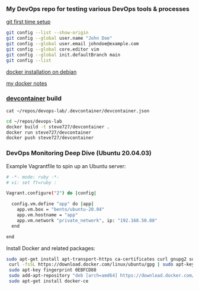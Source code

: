 ### My DevOps repo for testing various DevOps tools & processes

[git first time setup](https://git-scm.com/book/en/v2/Getting-Started-First-Time-Git-Setup)
```bash
git config --list --show-origin
git config --global user.name "John Doe"
git config --global user.email johndoe@example.com
git config --global core.editor vim
git config --global init.defaultBranch main
git config --list
```
[docker installation on debian](https://docs.docker.com/engine/install/debian/)

[my docker notes](https://github.com/steve727/docs/blob/main/docker.md)

### [devcontainer](https://github.com/microsoft/vscode-dev-containers) build
`cat ~/repos/devops-lab/.devcontainer/devcontainer.json`

```bash
cd ~/repos/devops-lab
docker build -t steve727/devcontainer .
docker run steve727/devcontainer
docker push steve727/devcontainer
```
### DevOps Monitoring Deep Dive (Ubuntu 20.04.03)

Example Vagrantfile to spin up an Ubuntu server:
```bash
# -*- mode: ruby -*-
# vi: set ft=ruby :

Vagrant.configure("2") do |config|

  config.vm.define "app" do |app|
    app.vm.box = "bento/ubuntu-20.04"
    app.vm.hostname = "app"
    app.vm.network "private_network", ip: "192.168.50.88"
  end

end
```

Install Docker and related packages:
```bash
sudo apt-get install apt-transport-https ca-certificates curl gnupg2 software-properties-common
 curl -fsSL https://download.docker.com/linux/ubuntu/gpg | sudo apt-key add
 sudo apt-key fingerprint 0EBFCD88
 sudo add-apt-repository "deb [arch=amd64] https://download.docker.com/linux/ubuntu bionic stable"
 sudo apt-get install docker-ce
```
